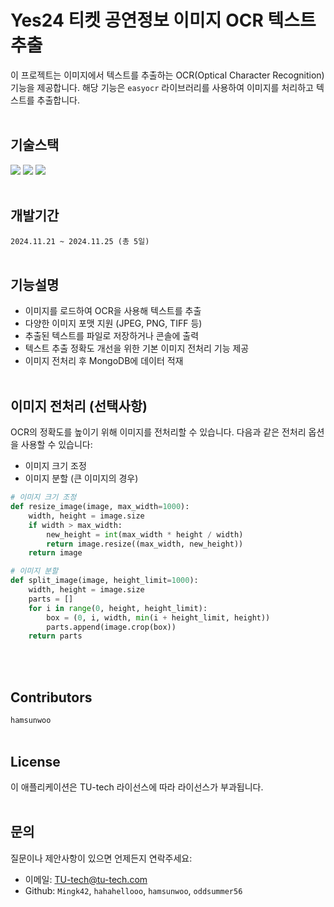 # Yes24 티켓 공연정보 이미지 OCR 텍스트 추출
이 프로젝트는 이미지에서 텍스트를 추출하는 OCR(Optical Character Recognition) 기능을 제공합니다. 해당 기능은 `easyocr` 라이브러리를 사용하여 이미지를 처리하고 텍스트를 추출합니다.
<br></br>
## 기술스택
<img src="https://img.shields.io/badge/Python-3.11-3776AB?style=flat&logo=Python&logoColor=F5F7F8"/>   <img src="https://img.shields.io/badge/numpy-013243?style=flat&logo=numpy&logoColor=F5F7F8"/>    <img src="https://img.shields.io/badge/mongodb-47A248?style=flat&logo=mongodb&logoColor=F5F7F8"/> 
<br></br>
## 개발기간
`2024.11.21 ~ 2024.11.25 (총 5일)`
<br></br>
## 기능설명
- 이미지를 로드하여 OCR을 사용해 텍스트를 추출
- 다양한 이미지 포맷 지원 (JPEG, PNG, TIFF 등)
- 추출된 텍스트를 파일로 저장하거나 콘솔에 출력
- 텍스트 추출 정확도 개선을 위한 기본 이미지 전처리 기능 제공
- 이미지 전처리 후 MongoDB에 데이터 적재
<br></br>
## 이미지 전처리 (선택사항)
OCR의 정확도를 높이기 위해 이미지를 전처리할 수 있습니다. 다음과 같은 전처리 옵션을 사용할 수 있습니다:

- 이미지 크기 조정
- 이미지 분할 (큰 이미지의 경우)

```python
# 이미지 크기 조정
def resize_image(image, max_width=1000):
    width, height = image.size
    if width > max_width:
        new_height = int(max_width * height / width)
        return image.resize((max_width, new_height))
    return image

# 이미지 분할
def split_image(image, height_limit=1000):
    width, height = image.size
    parts = []
    for i in range(0, height, height_limit):
        box = (0, i, width, min(i + height_limit, height))
        parts.append(image.crop(box))
    return parts
```
<br></br>
## Contributors
`hamsunwoo`
<br></br>
## License
이 애플리케이션은 TU-tech 라이선스에 따라 라이선스가 부과됩니다.
<br></br>
## 문의
질문이나 제안사항이 있으면 언제든지 연락주세요:
- 이메일: TU-tech@tu-tech.com
- Github: `Mingk42`, `hahahellooo`, `hamsunwoo`, `oddsummer56`
